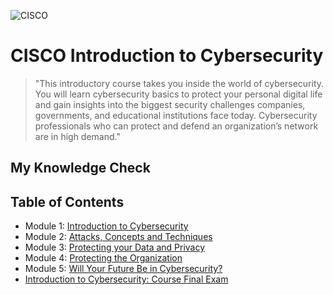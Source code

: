 ![CISCO](https://github.com/KailaniBailey/CISCO-Cyber-Security/assets/158431578/0712e603-9561-49b7-b9cf-3098b9bdf8a4)
# CISCO Introduction to Cybersecurity
> "This introductory course takes you inside the world of cybersecurity. You will learn cybersecurity basics to protect your personal digital life and gain insights into the biggest security challenges companies, governments, and educational institutions face today. Cybersecurity professionals who can protect and defend an organization’s network are in high demand."
## My Knowledge Check
## Table of Contents
- Module 1: [Introduction to Cybersecurity](https://github.com/KailaniBailey/CISCO-Cyber-Security/tree/main/Module%201%3A%20Introduction%20to%20Cybersecurity)
- Module 2: [Attacks, Concepts and Techniques](https://github.com/KailaniBailey/CISCO-Cyber-Security/tree/main/Module%202%3A%20Attacks%2C%20Concepts%20and%20Techniques)
- Module 3: [Protecting your Data and Privacy](https://github.com/KailaniBailey/CISCO-Cyber-Security/tree/main/Module%203%3A%20Protecting%20your%20Data%20and%20Privacy)
- Module 4: [Protecting the Organization](https://github.com/KailaniBailey/CISCO-Cyber-Security/tree/main/Module%204%3A%20Protecting%20the%20Organization)
- Module 5: [Will Your Future Be in Cybersecurity?](https://github.com/KailaniBailey/CISCO-Cyber-Security/tree/main/Module%205%3A%20Will%20Your%20Future%20Be%20in%20Cybersecurity%3F)
- [Introduction to Cybersecurity: Course Final Exam](https://github.com/KailaniBailey/CISCO-Cyber-Security/tree/main/Introduction%20to%20Cybersecurity%3A%20Course%20Final%20Exam)
